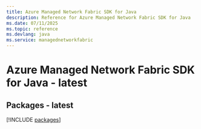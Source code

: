 ```yaml
---
title: Azure Managed Network Fabric SDK for Java
description: Reference for Azure Managed Network Fabric SDK for Java
ms.date: 07/11/2025
ms.topic: reference
ms.devlang: java
ms.service: managednetworkfabric
---
```

# Azure Managed Network Fabric SDK for Java - latest
## Packages - latest
[!INCLUDE [packages](managed-network-fabric-index.md)]